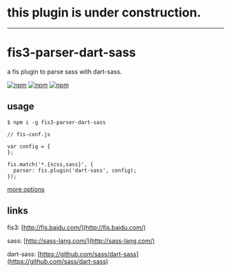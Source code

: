 # this plugin is under construction.

-------------------
# fis3-parser-dart-sass 

a fis plugin to parse sass with dart-sass.

[![npm](https://img.shields.io/npm/v/fis3-parser-dart-sass.svg?style=flat-square)](https://www.npmjs.com/package/fis3-parser-dart-sass) 
[![npm](https://img.shields.io/npm/dt/fis3-parser-dart-sass.svg?style=flat-square)](https://www.npmjs.com/package/fis3-parser-dart-sass) 
[![npm](https://img.shields.io/npm/dm/fis3-parser-dart-sass.svg?style=flat-square)](https://www.npmjs.com/package/fis3-parser-dart-sass)


## usage

    $ npm i -g fis3-parser-dart-sass

```
// fis-conf.js

var config = {
}; 

fis.match('*.{scss,sass}', {
  parser: fis.plugin('dart-sass', config);
});
```

[more options](https://github.com/sass/dart-sass)

## links
fis3: [http://fis.baidu.com/](http://fis.baidu.com/)

sass: [http://sass-lang.com/](http://sass-lang.com/)

dart-sass: [https://github.com/sass/dart-sass](https://github.com/sass/dart-sass)
